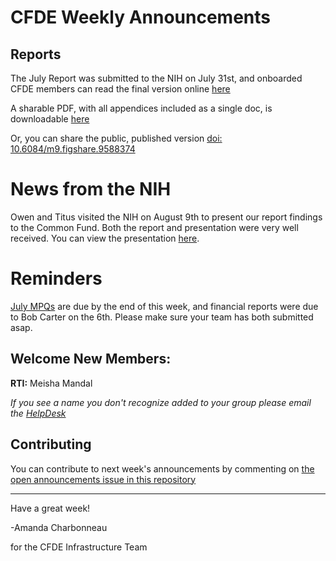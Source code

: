 # CFDE Weekly Announcements

## Reports

The July Report was submitted to the NIH on July 31st, and onboarded CFDE members can read the final version online [here](https://docs.google.com/document/d/1AfBJ6bzkOqGUodSEKtNyWjl2zKdwZw7ixWssmKX8p84/edit?usp=sharing0)

A sharable PDF, with all appendices included as a single doc, is downloadable [here](https://drive.google.com/a/ucdavis.edu/file/d/1acqvkUkQEj2Hxyim4CSBNYY3ViwenIaf/view?usp=sharing)

Or, you can share the public, published version [doi: 10.6084/m9.figshare.9588374](https://figshare.com/articles/2019-July_CFDE_AssessmentReport_pdf/9588374)

# News from the NIH

Owen and Titus visited the NIH on August 9th to present our report findings to the Common Fund. Both the report and presentation were very well received. You can view the presentation [here](https://osf.io/dvc9q/).

# Reminders

[July MPQs](https://forms.gle/X34gApZGSb8qQZ368) are due by the end of this week, and financial reports were due to Bob Carter on the 6th. Please make sure your team has both submitted asap.

## Welcome New Members:

**RTI:** Meisha Mandal

*If you see a name you don't recognize added to your group please email the [HelpDesk](mailto:autohelp+int+851+6545985337373134556@CFDE.groups.io )*

## Contributing

You can contribute to next week's announcements by commenting on [the open
announcements issue in this repository](https://github.com/nih-cfde/announcements/issues?utf8=%E2%9C%93&q=is%3Aissue+is%3Aopen+Announcements)

---

Have a great week!

-Amanda Charbonneau

for the CFDE Infrastructure Team
